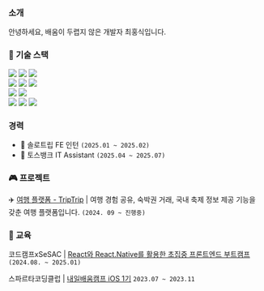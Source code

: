### 소개
안녕하세요, 배움이 두렵지 않은 개발자 최홍식입니다.

### 📌 기술 스택
<div>
  <img src="https://img.shields.io/badge/HTML5-F05138?style=flat-square&logo=html5&logoColor=white"/>
  <img src="https://img.shields.io/badge/CSS3-1572B6?style=flat-square&logo=css3&logoColor=white"/>
  <img src="https://img.shields.io/badge/TailwindCSS-06B6D4?style=flat-square&logo=tailwindcss3&logoColor=white"/>
  <div>
  <img src="https://img.shields.io/badge/Javascript-F7DF1E?style=flat-square&logo=javascript&logoColor=white"/>
  <img src="https://img.shields.io/badge/Typescript-3178C6?style=flat-square&logo=typescript&logoColor=white"/>
  <img src="https://img.shields.io/badge/Swift-F05138?style=flat-square&logo=swift&logoColor=white"/>
</div>
<div>
  <img src="https://img.shields.io/badge/React-61DAFB?style=flat-square&logo=react&logoColor=white"/>
  <img src="https://img.shields.io/badge/Next.js-000000?style=flat-square&logo=nextdotjs&logoColor=white"/>

</div>
<div>
  <img src="https://img.shields.io/badge/GraphQL-E10098?style=flat-square&logo=graphql&logoColor=white"/>
  <img src="https://img.shields.io/badge/Apollo Graphql-311C87?style=flat-square&logo=apollographql&logoColor=white"/>
  <img src="https://img.shields.io/badge/Git-F05032?style=flat-square&logo=git&logoColor=white"/>  
</div>
</div>

### 경력 
- 💼 솔로트립 FE 인턴 ```(2025.01 ~ 2025.02)``` 
- 💼 토스뱅크 IT Assistant ```(2025.04 ~ 2025.07)```

### 🎮 프로젝트
✈️ [여행 플랫폼 - TripTrip](https://trip-trip-five.vercel.app/) | 여행 경험 공유, 숙박권 거래, 국내 축제 정보 제공 기능을 갖춘 여행 플랫폼입니다. ```(2024. 09 ~ 진행중)```


### 📖 교육
   코드캠프xSeSAC | <a href="https://sesac.seoul.kr/course/active/detail.do?courseActiveSeq=1749&srchCategoryTypeCd=&courseMasterSeq=433&currentMenuId=900002015">React와 React.Native를 활용한 초집중 프론트엔드 부트캠프<a/> ```(2024.08. ~ 2025.01)```
   
   스파르타코딩클럽 | <a href="https://nbcamp.spartacodingclub.kr/ios-master?utm_source=google&utm_medium=sa&utm_campaign=nbc&utm_content=app_ios&utm_term=ios%EB%B6%80%ED%8A%B8%EC%BA%A0%ED%94%84&gad_source=1&gclid=Cj0KCQiAq-u9BhCjARIsANLj-s38tAJ0KFDjDR9Cy7MSwoD3U954sP2dpEkLBJi787reAVO2Y82amqoaApUbEALw_wcB">내일배움캠프 iOS 1기<a/> ```2023.07 ~ 2023.11```

